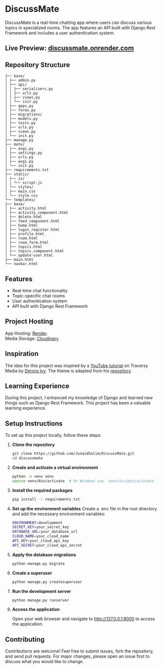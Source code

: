 # DiscussMate
DiscussMate is a real-time chatting app where users can discuss various topics in specialized rooms. The app features an API built with Django Rest Framework and includes a user authentication system.

## Live Preview: [discussmate.onrender.com](https://discussmate.onrender.com)

## Repository Structure

```
├── base/
│ ├── admin.py
│ ├── api/
│ │ ├── serializers.py
│ │ ├── urls.py
│ │ ├── views.py
│ │ └── init.py
│ ├── apps.py
│ ├── forms.py
│ ├── migrations/
│ ├── models.py
│ ├── tests.py
│ ├── urls.py
│ ├── views.py
│ └── init.py
├── manage.py
├── mate/
│ ├── asgi.py
│ ├── settings.py
│ ├── urls.py
│ ├── wsgi.py
│ └── init.py
├── requirements.txt
├── static/
│ ├── js/
│ │ └── script.js
│ └── styles/
│ ├── main.css
│ └── style.css
└── templates/
├── base/
│ ├── activity.html
│ ├── activity_component.html
│ ├── delete.html
│ ├── feed_component.html
│ ├── home.html
│ ├── login_register.html
│ ├── profile.html
│ ├── room.html
│ ├── room_form.html
│ ├── topics.html
│ ├── topics_component.html
│ └── update-user.html
├── main.html
└── navbar.html
```

## Features

- Real-time chat functionality
- Topic-specific chat rooms
- User authentication system
- API built with Django Rest Framework

## Project Hosting

App Hosting: [Render](https://render.com).
<br/>
Media Storage: [Cloudinary](https://cloudinary.com/)

## Inspiration

The idea for this project was inspired by a [YouTube tutorial](https://www.youtube.com/watch?v=PtQiiknWUcI) on Traversy Media by [Dennis Ivy](https://github.com/divanov11). The theme is adapted from his [repository](https://github.com/divanov11/StudyBud).

## Learning Experience

During this project, I enhanced my knowledge of Django and learned new things such as Django Rest Framework. This project has been a valuable learning experience.

## Setup Instructions

To set up this project locally, follow these steps:

1. **Clone the repository**

   ```bash
   git clone https://github.com/JunaidSalim/DiscussMate.git
   cd discussmate

2. **Create and activate a virtual environment**
   ```bash
   python -m venv venv
   source venv/bin/activate  # On Windows use `venv\Scripts\activate`

3. **Install the required packages**
   ```bash
   pip install -r requirements.txt

4. **Set up the environment variables**
   Create a .env file in the root directory and add the necessary environment variables:
   ```bash
   ENVIRONMENT=development
   SECRET_KEY=your_secret_key
   DATABASE_URL=your_database_url
   CLOUD_NAME=your_cloud_name
   API_KEY=your_cloud_api_key
   API_SECRET=your_cloud_api_secret

5. **Apply the database migrations**
   ```bash
   python manage.py migrate

6. **Create a superuser**
   ```bash
   python manage.py createsuperuser

7. **Run the development server**
   ```bash
   python manage.py runserver

8. **Access the application**
   
   Open your web browser and navigate to http://127.0.0.1:8000 to access the application.

## Contributing

Contributions are welcome! Feel free to submit issues, fork the repository, and send pull requests. For major changes, please open an issue first to discuss what you would like to change.

